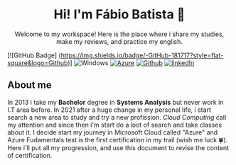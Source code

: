 <h1 align="center"> Hi! I'm Fábio Batista 👋 </h1>

<p align="center"> Welcome to my workspace! Here is the place where i share my studies, make my reviews, and practice my english. </p>

[![GitHub Badge] (https://img.shields.io/badge/-GitHub-181717?style=flat-square&logo=Github)]
![Windows](https://badgen.net/badge/icon/Windows/0078D6?icon=windows&label) [![Azure](https://badgen.net/badge/icon/Azure/0078D4?icon=azure&label)](https://azure.microsoft.com) [![Github](https://badgen.net/badge/icon/GitHub/181717?icon=github&label)](https://github.com/ofabiobatista) [![linkedIn](https://badgen.net/badge/icon/LinkedIn/0A66C2?icon=linkedin&label)](https://www.linkedin.com/in/faabiobatista/)

## About me

In 2013 i take my **Bachelor** degree in **Systems Analysis** but never work in I.T area before. In 2021 after a huge change in my personal life, i start search a new area to study and try a new profission. *Cloud Computing* call my attention and since then i'm start do a loot of search and take classes about it. I decide start my journey in Microsoft Cloud called "Azure" and Azure Fudamentals test is the first certification in my trail (wish me luck 🍀). Here i'll put all my progression, and use this document to revise the content of certification.
<!--
**ofabiobatista/ofabiobatista** is a ✨ _special_ ✨ repository because its `README.md` (this file) appears on your GitHub profile.

Here are some ideas to get you started:

- 🔭 I’m currently working on ...
- 🌱 I’m currently learning ...
- 👯 I’m looking to collaborate on ...
- 🤔 I’m looking for help with ...
- 💬 Ask me about ...
- 📫 How to reach me: ...
- 😄 Pronouns: ...
- ⚡ Fun fact: ...
-->
